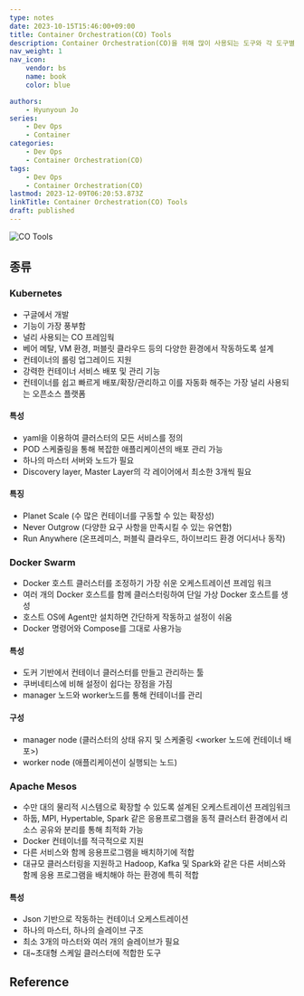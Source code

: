 ```yaml
---
type: notes
date: 2023-10-15T15:46:00+09:00
title: Container Orchestration(CO) Tools
description: Container Orchestration(CO)을 위해 많이 사용되는 도구와 각 도구별 특성을 정리
nav_weight: 1
nav_icon:
    vendor: bs
    name: book
    color: blue

authors:
    - Hyunyoun Jo
series:
    - Dev Ops
    - Container
categories:
    - Dev Ops
    - Container Orchestration(CO)
tags:
    - Dev Ops
    - Container Orchestration(CO)
lastmod: 2023-12-09T06:20:53.873Z
linkTitle: Container Orchestration(CO) Tools
draft: published
---
```


![CO Tools](/content/dev-ops/co-tools.webp "https://www.suse.com/c/rancher_blog/kubernetes-mesos-and-swarm-comparing-the-rancher-orchestration-engine-options/")

## 종류

### Kubernetes

-   구글에서 개발
-   기능이 가장 풍부함
-   널리 사용되는 CO 프레임웍
-   베어 메탈, VM 환경, 퍼블릿 클라우드 등의 다양한 환경에서 작동하도록 설계
-   컨테이너의 롤링 업그레이드 지원
-   강력한 컨테이너 서비스 배포 및 관리 기능
-   컨테이너를 쉽고 빠르게 배포/확장/관리하고 이를 자동화 해주는 가장 널리 사용되는 오픈소스 플랫폼

#### 특성

-   yaml을 이용하여 클러스터의 모든 서비스를 정의
-   POD 스케줄링을 통해 복잡한 애플리케이션의 배포 관리 가능
-   하나의 마스터 서버와 노드가 필요
-   Discovery layer, Master Layer의 각 레이어에서 최소한 3개씩 필요

#### 특징

-   Planet Scale (수 많은 컨테이너를 구동할 수 있는 확장성)
-   Never Outgrow (다양한 요구 사항을 만족시킬 수 있는 유연함)
-   Run Anywhere (온프레미스, 퍼블릭 클라우드, 하이브리드 환경 어디서나 동작)

### Docker Swarm

-   Docker 호스트 클러스터를 조정하기 가장 쉬운 오케스트레이션 프레임 워크
-   여러 개의 Docker 호스트를 함께 클러스터링하여 단일 가상 Docker 호스트를 생성
-   호스트 OS에 Agent만 설치하면 간단하게 작동하고 설정이 쉬움
-   Docker 명령어와 Compose를 그대로 사용가능

#### 특성

-   도커 기반에서 컨테이너 클러스터를 만들고 관리하는 툴
-   쿠버네티스에 비해 설정이 쉽다는 장점을 가짐
-   manager 노드와 worker노드를 통해 컨테이너를 관리

#### 구성

-   manager node (클러스터의 상태 유지 및 스케줄링 \<worker 노드에 컨테이너 배포>)
-   worker node (애플리케이션이 실행되는 노드)

### Apache Mesos

-   수만 대의 물리적 시스템으로 확장할 수 있도록 설계된 오케스트레이션 프레임워크
-   하둡, MPI, Hypertable, Spark 같은 응용프로그램을 동적 클러스터 환경에서 리소스 공유와 분리를 통해 최적화 가능
-   Docker 컨테이너를 적극적으로 지원
-   다른 서비스와 함께 응용프로그램을 배치하기에 적합
-   대규모 클러스터링을 지원하고 Hadoop, Kafka 및 Spark와 같은 다른 서비스와 함께 응용 프로그램을 배치해야 하는 환경에 특히 적합

#### 특성

-   Json 기반으로 작동하는 컨테이너 오케스트레이션
-   하나의 마스터, 하나의 슬레이브 구조
-   최소 3개의 마스터와 여러 개의 슬레이브가 필요
-   대~초대형 스케일 클러스터에 적합한 도구

## Reference
